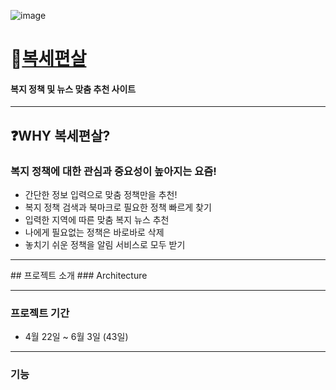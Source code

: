 ![image](https://user-images.githubusercontent.com/100919074/170826832-8ea156fe-5c2c-49c4-8811-98a07c17636c.png)


# 🤔[복세편살][boksei-link]

[boksei-link]: https://boksei.com 'go boksei'

#### 복지 정책 및 뉴스 맞춤 추천 사이트

---

## ❓WHY 복세편살?

### 복지 정책에 대한 관심과 중요성이 높아지는 요즘!

- 간단한 정보 입력으로 맞춤 정책만을 추천!
- 복지 정책 검색과 북마크로 필요한 정책 빠르게 찾기
- 입력한 지역에 따른 맞춤 복지 뉴스 추천
- 나에게 필요없는 정책은 바로바로 삭제
- 놓치기 쉬운 정책을 알림 서비스로 모두 받기

<hr/>
## 프로젝트 소개
### Architecture

<hr/>

### 프로젝트 기간
- 4월 22일 ~ 6월 3일 (43일)

<hr/>

### 기능
